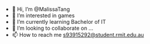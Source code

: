 - 👋 Hi, I’m @MalissaTang
- 👀 I’m interested in games
- 🌱 I’m currently learning Bachelor of IT
- 💞️ I’m looking to collaborate on ...
- 📫 How to reach me s93915292@student.rmit.edu.au

<!---
MalissaTang/MalissaTang is a ✨ special ✨ repository because its `README.md` (this file) appears on your GitHub profile.
You can click the Preview link to take a look at your changes.
--->
